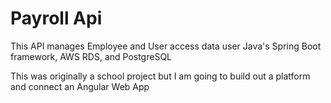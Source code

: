 <h1> Payroll Api </h1>

<p> This API manages Employee and User access data user Java's Spring Boot framework, AWS RDS, and PostgreSQL </p>

<p> This was originally a school project but I am going to build out a platform and connect an Angular Web App</p>
